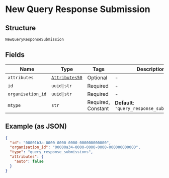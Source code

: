 
# New Query Response Submission

## Structure

`NewQueryResponseSubmission`

## Fields

| Name | Type | Tags | Description |
|  --- | --- | --- | --- |
| `attributes` | [`Attributes50`](../../doc/models/attributes-50.md) | Optional | - |
| `id` | `uuid\|str` | Required | - |
| `organisation_id` | `uuid\|str` | Required | - |
| `mtype` | `str` | Required, Constant | **Default**: `'query_response_submissions'` |

## Example (as JSON)

```json
{
  "id": "00001b3a-0000-0000-0000-000000000000",
  "organisation_id": "00000a34-0000-0000-0000-000000000000",
  "type": "query_response_submissions",
  "attributes": {
    "auto": false
  }
}
```

